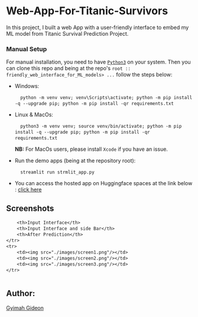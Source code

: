# Web-App-For-Titanic-Survivors

In this project, I built a web App with a user-friendly interface to embed my ML model from Titanic Survival Prediction Project.

### Manual Setup

For manual installation, you need to have [`Python3`](https://www.python.org/) on your system. Then you can clone this repo and being at the repo's `root :: friendly_web_interface_for_ML_models> ...`  follow the steps below:

- Windows:
        
        python -m venv venv; venv\Scripts\activate; python -m pip install -q --upgrade pip; python -m pip install -qr requirements.txt  

- Linux & MacOs:
        
        python3 -m venv venv; source venv/bin/activate; python -m pip install -q --upgrade pip; python -m pip install -qr requirements.txt  

    **NB:** For MacOs users, please install `Xcode` if you have an issue.



- Run the demo apps (being at the repository root):

        streamlit run strmlit_app.py

- You can access the hosted app on Huggingface spaces at the link below :
  [click here](https://huggingface.co/spaces/Gyimah3/Streamlit-App-For-Titanic-Survivors)

## Screenshots

<table>
    <tr>
       
        <th>Input Interface</th>
        <th>Input Interface and side Bar</th>
        <th>After Prediction</th>
    </tr>
    <tr>
        <td><img src="./images/screen1.png"/></td>
        <td><img src="./images/screen2.png"/></td>
        <td><img src="./images/screen3.png"/></td>
    </tr>
</table>

    
  ## Author:
[Gyimah Gideon](https://www.linkedin.com/in/gideon-gyimah-08268b243/)  
